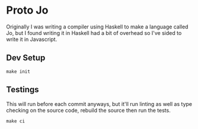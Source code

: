 # Proto Jo

Originally I was writing a compiler using Haskell to make a
language called Jo, but I found writing it in Haskell had a
bit of overhead so I've sided to write it in Javascript.

## Dev Setup

```
make init
```

## Testings

This will run before each commit anyways, but it'll run
linting as well as type checking on the source code, rebuild
the source then run the tests.

```
make ci
```
